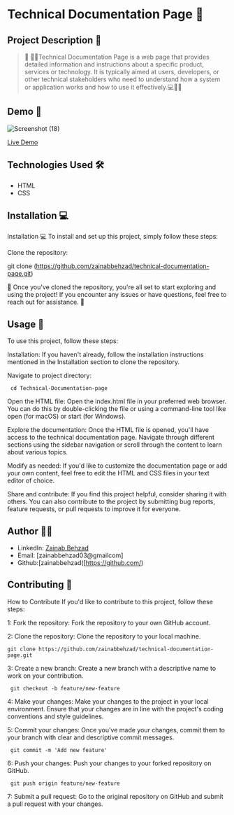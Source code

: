 # Technical Documentation Page 🚀

## Project Description 📝

> 🌟 👩‍💻Technical Documentation Page is a web page that provides detailed information and instructions about a specific product, services or technology. It is typically aimed at users, developers, or other technical stakeholders who need to understand how a system or application works and how to use it effectively.💻📝🚀

## Demo 📸
![Screenshot (18)](https://github.com/zainabbehzad/technical-documentation-page/assets/168668702/3f07cafc-ff27-4393-b179-ee9ffb98d42e)


[Live Demo](https://zainabbehzad.github.io/technical-documentation-page/)

## Technologies Used 🛠️
- HTML
- CSS

## Installation 💻

Installation 💻
To install and set up this project, simply follow these steps:

Clone the repository:

git clone (https://github.com/zainabbehzad/technical-documentation-page.git)

🎉 Once you've cloned the repository, you're all set to start exploring and using the project! If you encounter any issues or have questions, feel free to reach out for assistance. 🚀

## Usage 🎯
To use this project, follow these steps:

Installation: If you haven't already, follow the installation instructions mentioned in the Installation section to clone the repository.

Navigate to project directory:

     cd Technical-Documentation-page

Open the HTML file: Open the index.html file in your preferred web browser. You can do this by double-clicking the file or using a command-line tool like open (for macOS) or start (for Windows).

Explore the documentation: Once the HTML file is opened, you'll have access to the technical documentation page. Navigate through different sections using the sidebar navigation or scroll through the content to learn about various topics.

Modify as needed: If you'd like to customize the documentation page or add your own content, feel free to edit the HTML and CSS files in your text editor of choice.

Share and contribute: If you find this project helpful, consider sharing it with others. You can also contribute to the project by submitting bug reports, feature requests, or pull requests to improve it for everyone.


## Author 👩‍💻

- LinkedIn: [Zainab Behzad](https://www.linkedin.com/in/zainab-behzad-3126692b5)
- Email: [zainabbehzad03@gmailcom]
- Github:[zainabbehzad([https://github.com/)

## Contributing 🤝

How to Contribute
If you'd like to contribute to this project, follow these steps:

1: Fork the repository: Fork the repository to your own GitHub account.

2: Clone the repository: Clone the repository to your local machine.

    git clone https://github.com/zainabbehzad/technical-documentation-page.git

3: Create a new branch: Create a new branch with a descriptive name to work on your contribution.

     git checkout -b feature/new-feature

4: Make your changes: Make your changes to the project in your local environment. Ensure that your changes are in line with the project's coding conventions and style guidelines.

5: Commit your changes: Once you've made your changes, commit them to your branch with clear and descriptive commit messages.

     git commit -m 'Add new feature'

6: Push your changes: Push your changes to your forked repository on GitHub.

     git push origin feature/new-feature
    
7: Submit a pull request: Go to the original repository on GitHub and submit a pull request with your changes.

